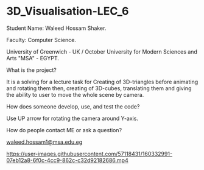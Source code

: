 # 3D_Visualisation-LEC_6

Student Name: Waleed Hossam Shaker.

Faculty: Computer Science.

University of Greenwich - UK / October University for Modern Sciences and Arts "MSA" - EGYPT.

What is the project?

It is a solving for a lecture task for Creating of 3D-triangles before animating and rotating them then, creating of 3D-cubes, translating them and giving the ability to user to move the whole scene by camera.

How does someone develop, use, and test the code?

Use UP arrow for rotating the camera around Y-axis.

How do people contact ME or ask a question?

waleed.hossam1@msa.edu.eg

https://user-images.githubusercontent.com/57118431/160332991-07eb12a8-6f0c-4cc9-862c-c32d92182686.mp4

